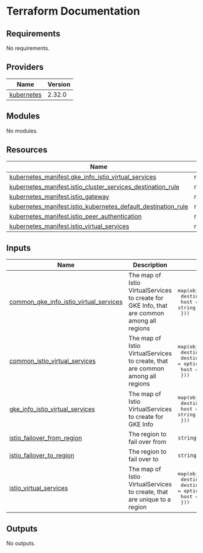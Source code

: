 # Terraform Documentation

<!-- BEGIN_TF_DOCS -->
## Requirements

No requirements.

## Providers

| Name | Version |
|------|---------|
| <a name="provider_kubernetes"></a> [kubernetes](#provider\_kubernetes) | 2.32.0 |

## Modules

No modules.

## Resources

| Name | Type |
|------|------|
| [kubernetes_manifest.gke_info_istio_virtual_services](https://registry.terraform.io/providers/hashicorp/kubernetes/latest/docs/resources/manifest) | resource |
| [kubernetes_manifest.istio_cluster_services_destination_rule](https://registry.terraform.io/providers/hashicorp/kubernetes/latest/docs/resources/manifest) | resource |
| [kubernetes_manifest.istio_gateway](https://registry.terraform.io/providers/hashicorp/kubernetes/latest/docs/resources/manifest) | resource |
| [kubernetes_manifest.istio_kubernetes_default_destination_rule](https://registry.terraform.io/providers/hashicorp/kubernetes/latest/docs/resources/manifest) | resource |
| [kubernetes_manifest.istio_peer_authentication](https://registry.terraform.io/providers/hashicorp/kubernetes/latest/docs/resources/manifest) | resource |
| [kubernetes_manifest.istio_virtual_services](https://registry.terraform.io/providers/hashicorp/kubernetes/latest/docs/resources/manifest) | resource |

## Inputs

| Name | Description | Type | Default | Required |
|------|-------------|------|---------|:--------:|
| <a name="input_common_gke_info_istio_virtual_services"></a> [common\_gke\_info\_istio\_virtual\_services](#input\_common\_gke\_info\_istio\_virtual\_services) | The map of Istio VirtualServices to create for GKE Info, that are common among all regions | <pre>map(object({<br>    destination_host = string<br>    host             = string<br>  }))</pre> | n/a | yes |
| <a name="input_common_istio_virtual_services"></a> [common\_istio\_virtual\_services](#input\_common\_istio\_virtual\_services) | The map of Istio VirtualServices to create, that are common among all regions | <pre>map(object({<br>    destination_host = string<br>    destination_port = optional(number, 8080)<br>    host             = string<br>  }))</pre> | n/a | yes |
| <a name="input_gke_info_istio_virtual_services"></a> [gke\_info\_istio\_virtual\_services](#input\_gke\_info\_istio\_virtual\_services) | The map of Istio VirtualServices to create for GKE Info | <pre>map(object({<br>    destination_host = string<br>    host             = string<br>  }))</pre> | n/a | yes |
| <a name="input_istio_failover_from_region"></a> [istio\_failover\_from\_region](#input\_istio\_failover\_from\_region) | The region to fail over from | `string` | `""` | no |
| <a name="input_istio_failover_to_region"></a> [istio\_failover\_to\_region](#input\_istio\_failover\_to\_region) | The region to fail over to | `string` | `""` | no |
| <a name="input_istio_virtual_services"></a> [istio\_virtual\_services](#input\_istio\_virtual\_services) | The map of Istio VirtualServices to create, that are unique to a region | <pre>map(object({<br>    destination_host = string<br>    destination_port = optional(number, 8080)<br>    host             = string<br>  }))</pre> | n/a | yes |

## Outputs

No outputs.
<!-- END_TF_DOCS -->

